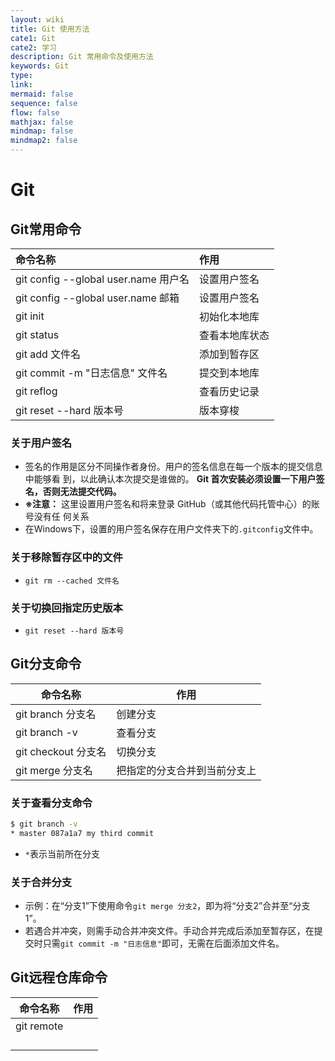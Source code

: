 ```yaml
---
layout: wiki
title: Git 使用方法
cate1: Git
cate2: 学习
description: Git 常用命令及使用方法
keywords: Git
type:
link:
mermaid: false
sequence: false
flow: false
mathjax: false
mindmap: false
mindmap2: false
---
```


# Git

## Git常用命令

| 命令名称                             | 作用           |
| :----------------------------------- | :------------- |
| git config --global user.name 用户名 | 设置用户签名   |
| git config --global user.name 邮箱   | 设置用户签名   |
| git init                             | 初始化本地库   |
| git status                           | 查看本地库状态 |
| git add 文件名                       | 添加到暂存区   |
| git commit -m "日志信息" 文件名      | 提交到本地库   |
| git reflog                           | 查看历史记录   |
| git reset --hard 版本号              | 版本穿梭       |

### 关于用户签名

- 签名的作用是区分不同操作者身份。用户的签名信息在每一个版本的提交信息中能够看
  到，以此确认本次提交是谁做的。 **Git 首次安装必须设置一下用户签名，否则无法提交代码。**
- **※注意：** 这里设置用户签名和将来登录 GitHub（或其他代码托管中心）的账号没有任
  何关系
- 在Windows下，设置的用户签名保存在用户文件夹下的`.gitconfig`文件中。

### 关于移除暂存区中的文件

- `git rm --cached 文件名`

### 关于切换回指定历史版本

- `git reset --hard 版本号`

## Git分支命令

| 命令名称            | 作用                         |
| ------------------- | ---------------------------- |
| git branch 分支名   | 创建分支                     |
| git branch -v       | 查看分支                     |
| git checkout 分支名 | 切换分支                     |
| git merge 分支名    | 把指定的分支合并到当前分支上 |

### 关于查看分支命令

```bash
$ git branch -v
* master 087a1a7 my third commit
```

- `*`表示当前所在分支

### 关于合并分支

- 示例：在“分支1”下使用命令`git merge 分支2`，即为将“分支2”合并至“分支1”。
- 若遇合并冲突，则需手动合并冲突文件。手动合并完成后添加至暂存区，在提交时只需`git commit -m "日志信息"`即可，无需在后面添加文件名。

## Git远程仓库命令

| 命令名称   | 作用 |
| ---------- | ---- |
| git remote |      |
|            |      |
|            |      |
|            |      |
|            |      |
